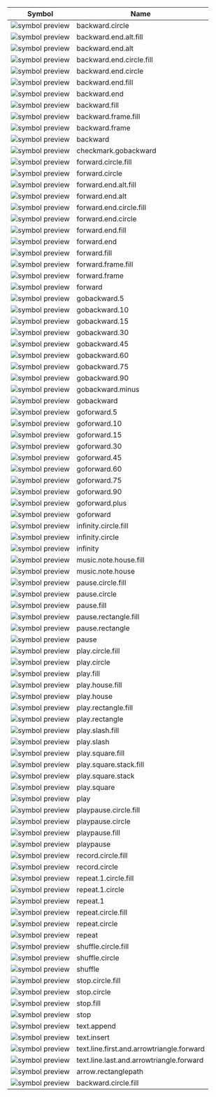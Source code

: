 Symbol | Name |
--- |--- |
![symbol preview](<../svg/Monochrome=backward.circle.svg>) | backward.circle | 
![symbol preview](<../svg/Monochrome=backward.end.alt.fill.svg>) | backward.end.alt.fill | 
![symbol preview](<../svg/Monochrome=backward.end.alt.svg>) | backward.end.alt | 
![symbol preview](<../svg/Monochrome=backward.end.circle.fill.svg>) | backward.end.circle.fill | 
![symbol preview](<../svg/Monochrome=backward.end.circle.svg>) | backward.end.circle | 
![symbol preview](<../svg/Monochrome=backward.end.fill.svg>) | backward.end.fill | 
![symbol preview](<../svg/Monochrome=backward.end.svg>) | backward.end | 
![symbol preview](<../svg/Monochrome=backward.fill.svg>) | backward.fill | 
![symbol preview](<../svg/Monochrome=backward.frame.fill.svg>) | backward.frame.fill | 
![symbol preview](<../svg/Monochrome=backward.frame.svg>) | backward.frame | 
![symbol preview](<../svg/Monochrome=backward.svg>) | backward | 
![symbol preview](<../svg/Monochrome=checkmark.gobackward.svg>) | checkmark.gobackward | 
![symbol preview](<../svg/Monochrome=forward.circle.fill.svg>) | forward.circle.fill | 
![symbol preview](<../svg/Monochrome=forward.circle.svg>) | forward.circle | 
![symbol preview](<../svg/Monochrome=forward.end.alt.fill.svg>) | forward.end.alt.fill | 
![symbol preview](<../svg/Monochrome=forward.end.alt.svg>) | forward.end.alt | 
![symbol preview](<../svg/Monochrome=forward.end.circle.fill.svg>) | forward.end.circle.fill | 
![symbol preview](<../svg/Monochrome=forward.end.circle.svg>) | forward.end.circle | 
![symbol preview](<../svg/Monochrome=forward.end.fill.svg>) | forward.end.fill | 
![symbol preview](<../svg/Monochrome=forward.end.svg>) | forward.end | 
![symbol preview](<../svg/Monochrome=forward.fill.svg>) | forward.fill | 
![symbol preview](<../svg/Monochrome=forward.frame.fill.svg>) | forward.frame.fill | 
![symbol preview](<../svg/Monochrome=forward.frame.svg>) | forward.frame | 
![symbol preview](<../svg/Monochrome=forward.svg>) | forward | 
![symbol preview](<../svg/Monochrome=gobackward.5.svg>) | gobackward.5 | 
![symbol preview](<../svg/Monochrome=gobackward.10.svg>) | gobackward.10 | 
![symbol preview](<../svg/Monochrome=gobackward.15.svg>) | gobackward.15 | 
![symbol preview](<../svg/Monochrome=gobackward.30.svg>) | gobackward.30 | 
![symbol preview](<../svg/Monochrome=gobackward.45.svg>) | gobackward.45 | 
![symbol preview](<../svg/Monochrome=gobackward.60.svg>) | gobackward.60 | 
![symbol preview](<../svg/Monochrome=gobackward.75.svg>) | gobackward.75 | 
![symbol preview](<../svg/Monochrome=gobackward.90.svg>) | gobackward.90 | 
![symbol preview](<../svg/Monochrome=gobackward.minus.svg>) | gobackward.minus | 
![symbol preview](<../svg/Monochrome=gobackward.svg>) | gobackward | 
![symbol preview](<../svg/Monochrome=goforward.5.svg>) | goforward.5 | 
![symbol preview](<../svg/Monochrome=goforward.10.svg>) | goforward.10 | 
![symbol preview](<../svg/Monochrome=goforward.15.svg>) | goforward.15 | 
![symbol preview](<../svg/Monochrome=goforward.30.svg>) | goforward.30 | 
![symbol preview](<../svg/Monochrome=goforward.45.svg>) | goforward.45 | 
![symbol preview](<../svg/Monochrome=goforward.60.svg>) | goforward.60 | 
![symbol preview](<../svg/Monochrome=goforward.75.svg>) | goforward.75 | 
![symbol preview](<../svg/Monochrome=goforward.90.svg>) | goforward.90 | 
![symbol preview](<../svg/Monochrome=goforward.plus.svg>) | goforward.plus | 
![symbol preview](<../svg/Monochrome=goforward.svg>) | goforward | 
![symbol preview](<../svg/Monochrome=infinity.circle.fill.svg>) | infinity.circle.fill | 
![symbol preview](<../svg/Monochrome=infinity.circle.svg>) | infinity.circle | 
![symbol preview](<../svg/Monochrome=infinity.svg>) | infinity | 
![symbol preview](<../svg/Monochrome=music.note.house.fill.svg>) | music.note.house.fill | 
![symbol preview](<../svg/Monochrome=music.note.house.svg>) | music.note.house | 
![symbol preview](<../svg/Monochrome=pause.circle.fill.svg>) | pause.circle.fill | 
![symbol preview](<../svg/Monochrome=pause.circle.svg>) | pause.circle | 
![symbol preview](<../svg/Monochrome=pause.fill.svg>) | pause.fill | 
![symbol preview](<../svg/Monochrome=pause.rectangle.fill.svg>) | pause.rectangle.fill | 
![symbol preview](<../svg/Monochrome=pause.rectangle.svg>) | pause.rectangle | 
![symbol preview](<../svg/Monochrome=pause.svg>) | pause | 
![symbol preview](<../svg/Monochrome=play.circle.fill.svg>) | play.circle.fill | 
![symbol preview](<../svg/Monochrome=play.circle.svg>) | play.circle | 
![symbol preview](<../svg/Monochrome=play.fill.svg>) | play.fill | 
![symbol preview](<../svg/Monochrome=play.house.fill.svg>) | play.house.fill | 
![symbol preview](<../svg/Monochrome=play.house.svg>) | play.house | 
![symbol preview](<../svg/Monochrome=play.rectangle.fill.svg>) | play.rectangle.fill | 
![symbol preview](<../svg/Monochrome=play.rectangle.svg>) | play.rectangle | 
![symbol preview](<../svg/Monochrome=play.slash.fill.svg>) | play.slash.fill | 
![symbol preview](<../svg/Monochrome=play.slash.svg>) | play.slash | 
![symbol preview](<../svg/Monochrome=play.square.fill.svg>) | play.square.fill | 
![symbol preview](<../svg/Monochrome=play.square.stack.fill.svg>) | play.square.stack.fill | 
![symbol preview](<../svg/Monochrome=play.square.stack.svg>) | play.square.stack | 
![symbol preview](<../svg/Monochrome=play.square.svg>) | play.square | 
![symbol preview](<../svg/Monochrome=play.svg>) | play | 
![symbol preview](<../svg/Monochrome=playpause.circle.fill.svg>) | playpause.circle.fill | 
![symbol preview](<../svg/Monochrome=playpause.circle.svg>) | playpause.circle | 
![symbol preview](<../svg/Monochrome=playpause.fill.svg>) | playpause.fill | 
![symbol preview](<../svg/Monochrome=playpause.svg>) | playpause | 
![symbol preview](<../svg/Monochrome=record.circle.fill.svg>) | record.circle.fill | 
![symbol preview](<../svg/Monochrome=record.circle.svg>) | record.circle | 
![symbol preview](<../svg/Monochrome=repeat.1.circle.fill.svg>) | repeat.1.circle.fill | 
![symbol preview](<../svg/Monochrome=repeat.1.circle.svg>) | repeat.1.circle | 
![symbol preview](<../svg/Monochrome=repeat.1.svg>) | repeat.1 | 
![symbol preview](<../svg/Monochrome=repeat.circle.fill.svg>) | repeat.circle.fill | 
![symbol preview](<../svg/Monochrome=repeat.circle.svg>) | repeat.circle | 
![symbol preview](<../svg/Monochrome=repeat.svg>) | repeat | 
![symbol preview](<../svg/Monochrome=shuffle.circle.fill.svg>) | shuffle.circle.fill | 
![symbol preview](<../svg/Monochrome=shuffle.circle.svg>) | shuffle.circle | 
![symbol preview](<../svg/Monochrome=shuffle.svg>) | shuffle | 
![symbol preview](<../svg/Monochrome=stop.circle.fill.svg>) | stop.circle.fill | 
![symbol preview](<../svg/Monochrome=stop.circle.svg>) | stop.circle | 
![symbol preview](<../svg/Monochrome=stop.fill.svg>) | stop.fill | 
![symbol preview](<../svg/Monochrome=stop.svg>) | stop | 
![symbol preview](<../svg/Monochrome=text.append.svg>) | text.append | 
![symbol preview](<../svg/Monochrome=text.insert.svg>) | text.insert | 
![symbol preview](<../svg/Monochrome=text.line.first.and.arrowtriangle.forward.svg>) | text.line.first.and.arrowtriangle.forward | 
![symbol preview](<../svg/Monochrome=text.line.last.and.arrowtriangle.forward.svg>) | text.line.last.and.arrowtriangle.forward | 
![symbol preview](<../svg/Monochrome=arrow.rectanglepath.svg>) | arrow.rectanglepath | 
![symbol preview](<../svg/Monochrome=backward.circle.fill.svg>) | backward.circle.fill|